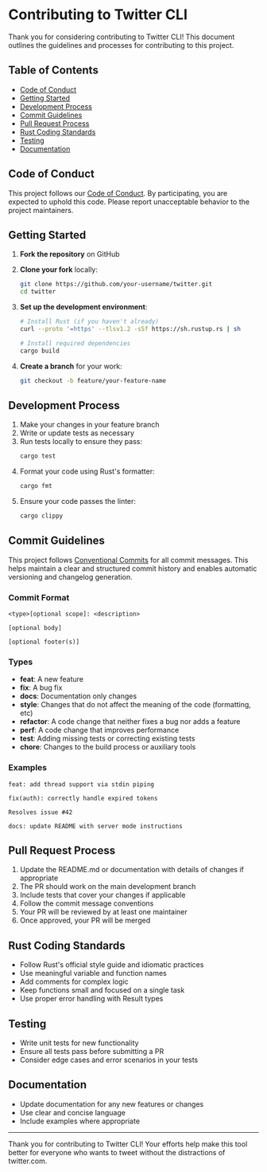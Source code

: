 # Contributing to Twitter CLI

Thank you for considering contributing to Twitter CLI! This document outlines the guidelines and processes for contributing to this project.

## Table of Contents

- [Code of Conduct](#code-of-conduct)
- [Getting Started](#getting-started)
- [Development Process](#development-process)
- [Commit Guidelines](#commit-guidelines)
- [Pull Request Process](#pull-request-process)
- [Rust Coding Standards](#rust-coding-standards)
- [Testing](#testing)
- [Documentation](#documentation)

## Code of Conduct

This project follows our [Code of Conduct](./CODE_OF_CONDUCT.md). By participating, you are expected to uphold this code. Please report unacceptable behavior to the project maintainers.

## Getting Started

1. **Fork the repository** on GitHub
2. **Clone your fork** locally:
   ```bash
   git clone https://github.com/your-username/twitter.git
   cd twitter
   ```
3. **Set up the development environment**:
   ```bash
   # Install Rust (if you haven't already)
   curl --proto '=https' --tlsv1.2 -sSf https://sh.rustup.rs | sh
   
   # Install required dependencies
   cargo build
   ```

4. **Create a branch** for your work:
   ```bash
   git checkout -b feature/your-feature-name
   ```

## Development Process

1. Make your changes in your feature branch
2. Write or update tests as necessary
3. Run tests locally to ensure they pass:
   ```bash
   cargo test
   ```
4. Format your code using Rust's formatter:
   ```bash
   cargo fmt
   ```
5. Ensure your code passes the linter:
   ```bash
   cargo clippy
   ```

## Commit Guidelines

This project follows [Conventional Commits](https://www.conventionalcommits.org) for all commit messages. This helps maintain a clear and structured commit history and enables automatic versioning and changelog generation.

### Commit Format

```
<type>[optional scope]: <description>

[optional body]

[optional footer(s)]
```

### Types

- **feat**: A new feature
- **fix**: A bug fix
- **docs**: Documentation only changes
- **style**: Changes that do not affect the meaning of the code (formatting, etc)
- **refactor**: A code change that neither fixes a bug nor adds a feature
- **perf**: A code change that improves performance
- **test**: Adding missing tests or correcting existing tests
- **chore**: Changes to the build process or auxiliary tools

### Examples

```
feat: add thread support via stdin piping
```

```
fix(auth): correctly handle expired tokens

Resolves issue #42
```

```
docs: update README with server mode instructions
```

## Pull Request Process

1. Update the README.md or documentation with details of changes if appropriate
2. The PR should work on the main development branch
3. Include tests that cover your changes if applicable
4. Follow the commit message conventions
5. Your PR will be reviewed by at least one maintainer
6. Once approved, your PR will be merged

## Rust Coding Standards

- Follow Rust's official style guide and idiomatic practices
- Use meaningful variable and function names
- Add comments for complex logic
- Keep functions small and focused on a single task
- Use proper error handling with Result types

## Testing

- Write unit tests for new functionality
- Ensure all tests pass before submitting a PR
- Consider edge cases and error scenarios in your tests

## Documentation

- Update documentation for any new features or changes
- Use clear and concise language
- Include examples where appropriate

---

Thank you for contributing to Twitter CLI! Your efforts help make this tool better for everyone who wants to tweet without the distractions of twitter.com.
